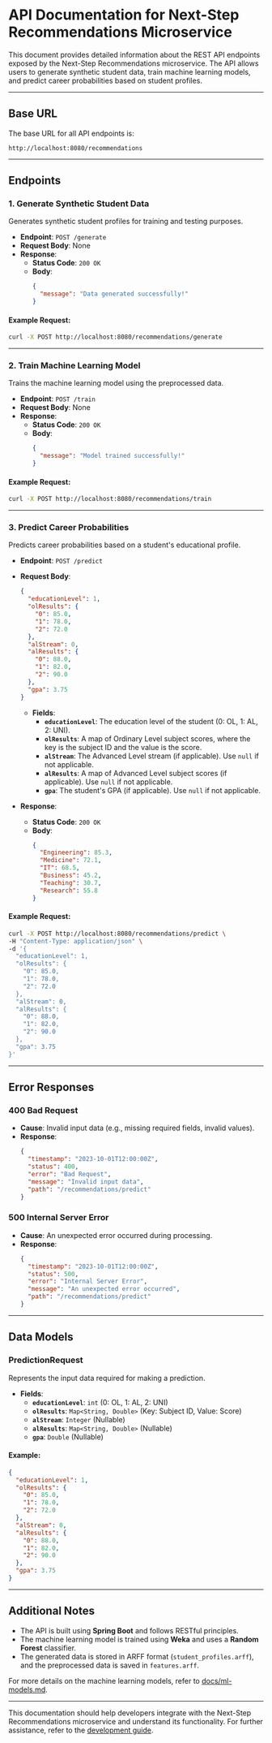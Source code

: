 # API Documentation for Next-Step Recommendations Microservice

This document provides detailed information about the REST API endpoints exposed by the Next-Step Recommendations microservice. The API allows users to generate synthetic student data, train machine learning models, and predict career probabilities based on student profiles.

---

## **Base URL**
The base URL for all API endpoints is:
```
http://localhost:8080/recommendations
```

---

## **Endpoints**

### **1. Generate Synthetic Student Data**
Generates synthetic student profiles for training and testing purposes.

- **Endpoint**: `POST /generate`
- **Request Body**: None
- **Response**:
    - **Status Code**: `200 OK`
    - **Body**:
      ```json
      {
        "message": "Data generated successfully!"
      }
      ```

#### **Example Request:**
```bash
curl -X POST http://localhost:8080/recommendations/generate
```

---

### **2. Train Machine Learning Model**
Trains the machine learning model using the preprocessed data.

- **Endpoint**: `POST /train`
- **Request Body**: None
- **Response**:
    - **Status Code**: `200 OK`
    - **Body**:
      ```json
      {
        "message": "Model trained successfully!"
      }
      ```

#### **Example Request:**
```bash
curl -X POST http://localhost:8080/recommendations/train
```

---

### **3. Predict Career Probabilities**
Predicts career probabilities based on a student's educational profile.

- **Endpoint**: `POST /predict`
- **Request Body**:
  ```json
  {
    "educationLevel": 1,
    "olResults": {
      "0": 85.0,
      "1": 78.0,
      "2": 72.0
    },
    "alStream": 0,
    "alResults": {
      "0": 88.0,
      "1": 82.0,
      "2": 90.0
    },
    "gpa": 3.75
  }
  ```
    - **Fields**:
        - **`educationLevel`**: The education level of the student (0: OL, 1: AL, 2: UNI).
        - **`olResults`**: A map of Ordinary Level subject scores, where the key is the subject ID and the value is the score.
        - **`alStream`**: The Advanced Level stream (if applicable). Use `null` if not applicable.
        - **`alResults`**: A map of Advanced Level subject scores (if applicable). Use `null` if not applicable.
        - **`gpa`**: The student's GPA (if applicable). Use `null` if not applicable.

- **Response**:
    - **Status Code**: `200 OK`
    - **Body**:
      ```json
      {
        "Engineering": 85.3,
        "Medicine": 72.1,
        "IT": 68.5,
        "Business": 45.2,
        "Teaching": 30.7,
        "Research": 55.8
      }
      ```

#### **Example Request:**
```bash
curl -X POST http://localhost:8080/recommendations/predict \
-H "Content-Type: application/json" \
-d '{
  "educationLevel": 1,
  "olResults": {
    "0": 85.0,
    "1": 78.0,
    "2": 72.0
  },
  "alStream": 0,
  "alResults": {
    "0": 88.0,
    "1": 82.0,
    "2": 90.0
  },
  "gpa": 3.75
}'
```

---

## **Error Responses**

### **400 Bad Request**
- **Cause**: Invalid input data (e.g., missing required fields, invalid values).
- **Response**:
  ```json
  {
    "timestamp": "2023-10-01T12:00:00Z",
    "status": 400,
    "error": "Bad Request",
    "message": "Invalid input data",
    "path": "/recommendations/predict"
  }
  ```

### **500 Internal Server Error**
- **Cause**: An unexpected error occurred during processing.
- **Response**:
  ```json
  {
    "timestamp": "2023-10-01T12:00:00Z",
    "status": 500,
    "error": "Internal Server Error",
    "message": "An unexpected error occurred",
    "path": "/recommendations/predict"
  }
  ```

---

## **Data Models**

### **PredictionRequest**
Represents the input data required for making a prediction.

- **Fields**:
    - **`educationLevel`**: `int` (0: OL, 1: AL, 2: UNI)
    - **`olResults`**: `Map<String, Double>` (Key: Subject ID, Value: Score)
    - **`alStream`**: `Integer` (Nullable)
    - **`alResults`**: `Map<String, Double>` (Nullable)
    - **`gpa`**: `Double` (Nullable)

#### **Example:**
```json
{
  "educationLevel": 1,
  "olResults": {
    "0": 85.0,
    "1": 78.0,
    "2": 72.0
  },
  "alStream": 0,
  "alResults": {
    "0": 88.0,
    "1": 82.0,
    "2": 90.0
  },
  "gpa": 3.75
}
```

---

## **Additional Notes**
- The API is built using **Spring Boot** and follows RESTful principles.
- The machine learning model is trained using **Weka** and uses a **Random Forest** classifier.
- The generated data is stored in ARFF format (`student_profiles.arff`), and the preprocessed data is saved in `features.arff`.

For more details on the machine learning models, refer to [docs/ml-models.md](docs/ml-models.md).

---

This documentation should help developers integrate with the Next-Step Recommendations microservice and understand its functionality. For further assistance, refer to the [development guide](docs/development.md).